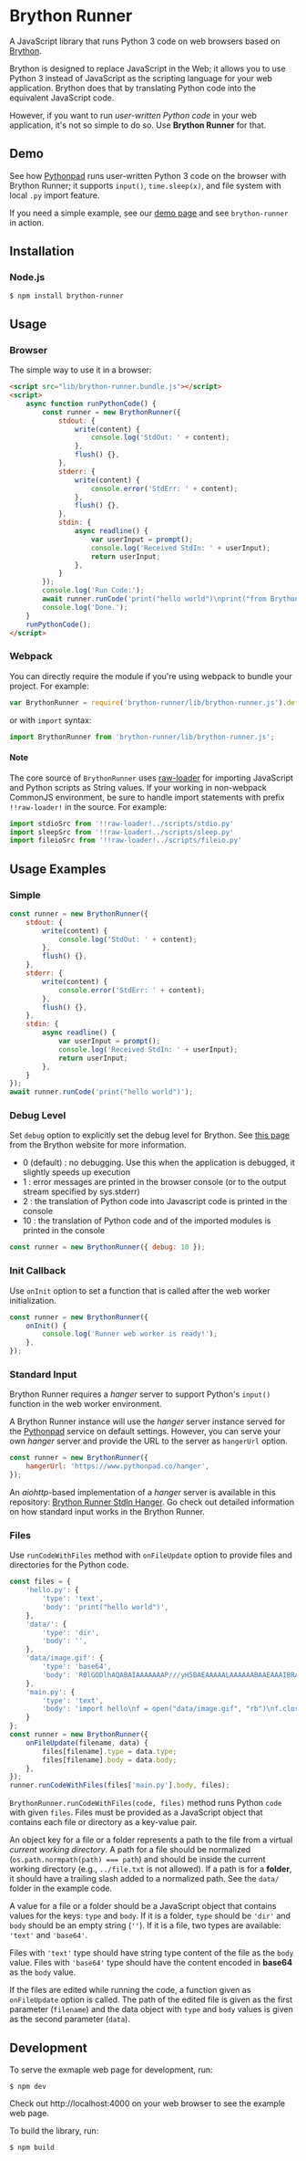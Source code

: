 # Brython Runner

A JavaScript library that runs Python 3 code on web browsers based on [Brython](https://brython.info/). 

Brython is designed to replace JavaScript in the Web; it allows you to use Python 3 instead of JavaScript as the scripting language for your web application. Brython does that by translating Python code into the equivalent JavaScript code.

However, if you want to run *user-written Python code* in your web application, it's not so simple to do so. Use **Brython Runner** for that.

## Demo

See how [Pythonpad](https://www.pythonpad.co/pads/new/) runs user-written Python 3 code on the browser with Brython Runner; it supports `input()`, `time.sleep(x)`, and file system with local `.py` import feature. 

If you need a simple example, see our [demo page](https://pythonpad.github.io/brython-runner/) and see `brython-runner` in action.

## Installation

### Node.js

```
$ npm install brython-runner
```

## Usage

### Browser

The simple way to use it in a browser:

```html
<script src="lib/brython-runner.bundle.js"></script>
<script>
    async function runPythonCode() {
        const runner = new BrythonRunner({
            stdout: {
                write(content) {
                    console.log('StdOut: ' + content);
                },
                flush() {},
            },
            stderr: {
                write(content) {
                    console.error('StdErr: ' + content);
                },
                flush() {},
            },
            stdin: {
                async readline() {
                    var userInput = prompt();
                    console.log('Received StdIn: ' + userInput);
                    return userInput;
                },
            }
        });
        console.log('Run Code:');
        await runner.runCode('print("hello world")\nprint("from Brython Runner")');
        console.log('Done.');
    }
    runPythonCode();
</script>
```

### Webpack

You can directly require the module if you're using webpack to bundle your project.
For example:

```javascript
var BrythonRunner = require('brython-runner/lib/brython-runner.js').default;
```

or with `import` syntax:

```javascript
import BrythonRunner from 'brython-runner/lib/brython-runner.js';
```

#### Note

The core source of `BrythonRunner` uses [raw-loader](https://webpack.js.org/loaders/raw-loader/) for importing JavaScript and Python scripts as String values. If your working in non-webpack CommonJS environment, be sure to handle import statements with prefix `!!raw-loader!` in the source. 
For example:

```javascript
import stdioSrc from '!!raw-loader!../scripts/stdio.py'
import sleepSrc from '!!raw-loader!../scripts/sleep.py'
import fileioSrc from '!!raw-loader!../scripts/fileio.py'
```

## Usage Examples

### Simple

```javascript
const runner = new BrythonRunner({
    stdout: {
        write(content) {
            console.log('StdOut: ' + content);
        },
        flush() {},
    },
    stderr: {
        write(content) {
            console.error('StdErr: ' + content);
        },
        flush() {},
    },
    stdin: {
        async readline() {
            var userInput = prompt();
            console.log('Received StdIn: ' + userInput);
            return userInput;
        },
    }
});
await runner.runCode('print("hello world")');
```

### Debug Level

Set `debug` option to explicitly set the debug level for Brython. See [this page](https://brython.info/static_doc/en/options.html) from the Brython website for more information.

- 0 (default) : no debugging. Use this when the application is debugged, it slightly speeds up execution
- 1 : error messages are printed in the browser console (or to the output stream specified by sys.stderr)
- 2 : the translation of Python code into Javascript code is printed in the console
- 10 : the translation of Python code and of the imported modules is printed in the console

```javascript
const runner = new BrythonRunner({ debug: 10 });
```

### Init Callback

Use `onInit` option to set a function that is called after the web worker initialization. 

```javascript
const runner = new BrythonRunner({
    onInit() {
        console.log('Runner web worker is ready!');
    },
});
```

### Standard Input

Brython Runner requires a *hanger* server to support Python's `input()` function in the web worker environment. 

A Brython Runner instance will use the *hanger* server instance served for the [Pythonpad](https://www.pythonpad.co/) service on default settings. 
However, you can serve your own *hanger* server and provide the URL to the server as `hangerUrl` option. 

```javascript
const runner = new BrythonRunner({
    hangerUrl: 'https://www.pythonpad.co/hanger',
});
```

An *aiohttp*-based implementation of a *hanger* server is available in this repository: [Brython Runner StdIn Hanger](https://github.com/pythonpad/brython-runner-stdin-hanger).
Go check out detailed information on how standard input works in the Brython Runner.

### Files

Use `runCodeWithFiles` method with `onFileUpdate` option to provide files and directories for the Python code. 

```javascript
const files = {
    'hello.py': {
        'type': 'text',
        'body': 'print("hello world")',
    },
    'data/': {
        'type': 'dir',
        'body': '',
    },
    'data/image.gif': {
        'type': 'base64',
        'body': 'R0lGODlhAQABAIAAAAAAAP///yH5BAEAAAAALAAAAAABAAEAAAIBRAA7',
    },
    'main.py': {
        'type': 'text',
        'body': 'import hello\nf = open("data/image.gif", "rb")\nf.close()',
    }
};
const runner = new BrythonRunner({
    onFileUpdate(filename, data) {
        files[filename].type = data.type;
        files[filename].body = data.body;
    },
});
runner.runCodeWithFiles(files['main.py'].body, files);
```

`BrythonRunner.runCodeWithFiles(code, files)` method runs Python `code` with given `files`. Files must be provided as a JavaScript object that contains each file or directory as a key-value pair. 

An object key for a file or a folder represents a path to the file from a virtual *current working directory*. A path for a file should be normalized (`os.path.normpath(path) === path`) and should be inside the current working directory (e.g., `../file.txt` is not allowed). 
If a path is for a **folder**, it should have a trailing slash added to a normalized path. See the `data/` folder in the example code.

A value for a file or a folder should be a JavaScript object that contains values for the keys: `type` and `body`. 
If it is a folder, `type` should be `'dir'` and `body` should be an empty string (`''`). If it is a file, two types are available: `'text'` and `'base64'`. 

Files with `'text'` type should have string type content of the file as the `body` value. Files with `'base64'` type should have the content encoded in **base64** as the `body` value. 

If the files are edited while running the code, a function given as `onFileUpdate` option is called. The path of the edited file is given as the first parameter (`filename`) and the data object with `type` and `body` values is given as the second parameter (`data`).

## Development

To serve the exmaple web page for development, run:

```
$ npm dev
```

Check out http://localhost:4000 on your web browser to see the example web page.

To build the library, run:

```
$ npm build
```

